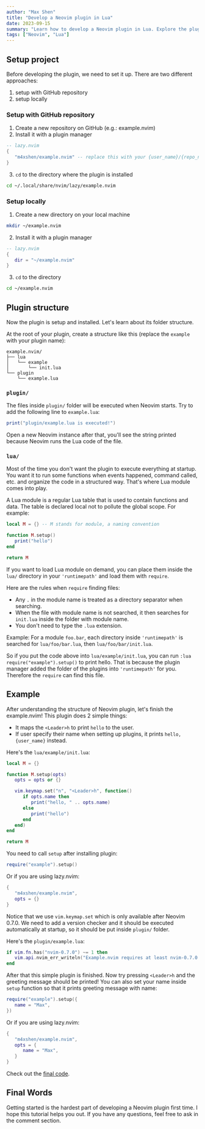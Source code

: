 ```yaml
---
author: "Max Shen"
title: "Develop a Neovim plugin in Lua"
date: 2023-09-15
summary: "Learn how to develop a Neovim plugin in Lua. Explore the plugin's structure, understand the use of Lua modules, and create a simple plugin."
tags: ["Neovim", "Lua"]
---
```


## Setup project

Before developing the plugin, we need to set it up. There are two different approaches:

1. setup with GitHub repository
2. setup locally

### Setup with GitHub repository

1. Create a new repository on GitHub (e.g.: example.nvim)
2. Install it with a plugin manager

```lua
-- lazy.nvim
{
   "m4xshen/example.nvim" -- replace this with your {user_name}/{repo_name}
}
```

3. `cd` to the directory where the plugin is installed

```bash
cd ~/.local/share/nvim/lazy/example.nvim
```

### Setup locally

1. Create a new directory on your local machine

```bash
mkdir ~/example.nvim
```

2. Install it with a plugin manager

```lua
-- lazy.nvim
{
   dir = "~/example.nvim"
}
```

3. `cd` to the directory

```bash
cd ~/example.nvim
```

## Plugin structure

Now the plugin is setup and installed. Let's learn about its folder structure.

At the root of your plugin, create a structure like this (replace the `example` with your plugin name):

```text
example.nvim/
├── lua
│   └── example
│       └── init.lua
└── plugin
    └── example.lua
```

### `plugin/`

The files inside `plugin/` folder will be executed when Neovim starts. Try to add the following line to `example.lua`:

```lua
print("plugin/example.lua is executed!")
```

Open a new Neovim instance after that, you'll see the string printed because Neovim runs the Lua code of the file.

### `lua/`

Most of the time you don't want the plugin to execute everything at startup. You want it to run some functions when events happened, command called, etc. and organize the code in a structured way. That's where Lua module comes into play.

A Lua module is a regular Lua table that is used to contain functions and data. The table is declared local not to pollute the global scope. For example:

```lua
local M = {} -- M stands for module, a naming convention

function M.setup()
   print("hello")
end

return M
```

If you want to load Lua module on demand, you can place them inside the `lua/` directory in your `'runtimepath'` and load them with `require`.

Here are the rules when `require` finding files:
- Any `.` in the module name is treated as a directory separator when searching.
- When the file with module name is not searched, it then searches for `init.lua` inside the folder with module name.
- You don't need to type the `.lua` extension.

Example: For a module `foo.bar`, each directory inside `'runtimepath'` is searched for `lua/foo/bar.lua`, then `lua/foo/bar/init.lua`.

So if you put the code above into `lua/example/init.lua`, you can run `:lua require("example").setup()` to print hello. That is because the plugin manager added the folder of the plugins into `'runtimepath'` for you. Therefore the `require` can find this file.

## Example

After understanding the structure of Neovim plugin, let's finish the example.nvim! This plugin does 2 simple things:
- It maps the `<Leader>h` to print `hello` to the user.
- If user specify their name when setting up plugins, it prints `hello, {user_name}` instead.

Here's the `lua/example/init.lua`:

```lua
local M = {}

function M.setup(opts)
   opts = opts or {}

   vim.keymap.set("n", "<Leader>h", function()
      if opts.name then
         print("hello, " .. opts.name)
      else
         print("hello")
      end
   end)
end

return M
```

You need to call `setup` after installing plugin:

```lua
require("example").setup()
```

Or if you are using lazy.nvim:

```lua
{
   "m4xshen/example.nvim",
   opts = {}
}
```

Notice that we use `vim.keymap.set` which is only available after Neovim 0.7.0. We need to add a version checker and it should be executed automatically at startup, so it should be put inside `plugin/` folder.

Here's the `plugin/example.lua`:

```lua
if vim.fn.has("nvim-0.7.0") ~= 1 then
   vim.api.nvim_err_writeln("Example.nvim requires at least nvim-0.7.0.")
end
```

After that this simple plugin is finished. Now try pressing `<Leader>h` and the greeting message should be printed! You can also set your name inside `setup` function so that it prints greeting message with name:


```lua
require("example").setup({
   name = "Max",
})
```

Or if you are using lazy.nvim:

```lua
{
   "m4xshen/example.nvim",
   opts = {
      name = "Max",
   }
}
```

Check out the [final code](https://github.com/m4xshen/example.nvim).

## Final Words

Getting started is the hardest part of developing a Neovim plugin first time. I hope this tutorial helps you out. If you have any questions, feel free to ask in the comment section.
